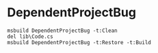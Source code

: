 # DependentProjectBug

```
msbuild DependentProjectBug -t:Clean
del lib\Code.cs
msbuild DependentProjectBug -t:Restore -t:Build
```
